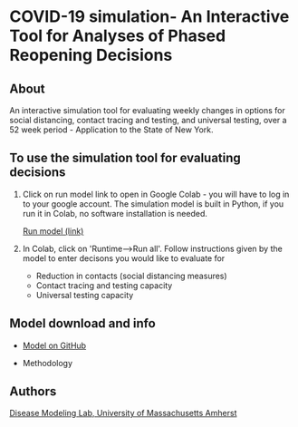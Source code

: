 # COVID-19 simulation- An Interactive Tool for Analyses of Phased Reopening Decisions
## About
An interactive simulation tool for evaluating weekly changes in options for social distancing, contact tracing and testing, and universal testing, over a 52 week period - Application to the State of New York. 

## To use the simulation tool for evaluating decisions 
1. Click on run model link to open in Google Colab - you will have to log in to your google account. The simulation model is built in Python, if you run it in Colab, no software installation is needed.

      [Run model (link)](https://colab.research.google.com/drive/1GXs3hBg68w23-Kv5GCFQI30KKRxsfyFP) 
      
2. In Colab, click on 'Runtime-->Run all'. Follow instructions given by the model to enter decisons you would like to evaluate for 
    - Reduction in contacts (social distancing measures)
    - Contact tracing and testing capacity
    - Universal testing capacity 
      
## Model download and info
 
   - [Model on GitHub](https://github.com/diseasemodeling/COVID19) 
   
   - Methodology 

## Authors
[Disease Modeling Lab, University of Massachusetts Amherst](https://blogs.umass.edu/chaitrag/chaitra-gopalappa/)

